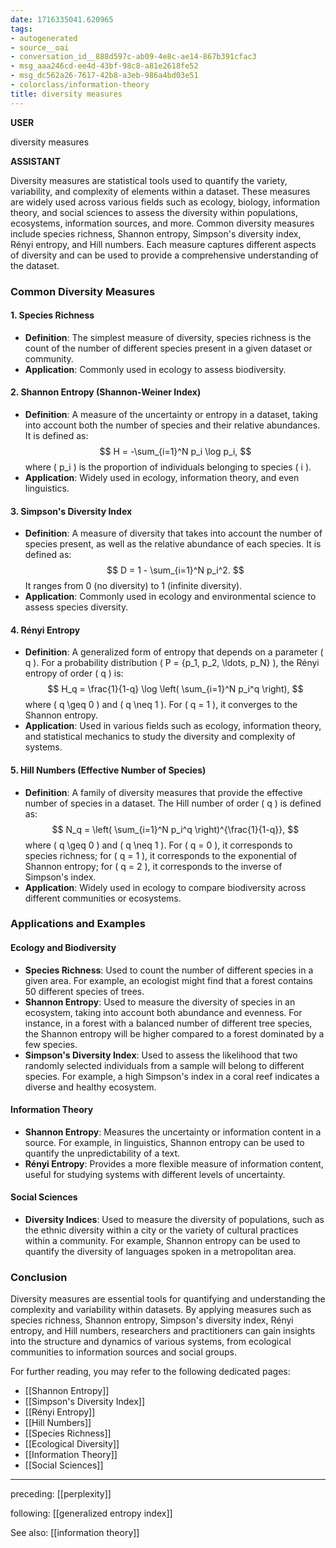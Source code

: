 ```yaml
---
date: 1716335041.620965
tags:
- autogenerated
- source__oai
- conversation_id__888d597c-ab09-4e8c-ae14-867b391cfac3
- msg_aaa246cd-ee4d-43bf-98c8-a81e2618fe52
- msg_dc562a26-7617-42b8-a3eb-986a4bd03e51
- colorclass/information-theory
title: diversity measures
---
```


**USER**

diversity measures


**ASSISTANT**

Diversity measures are statistical tools used to quantify the variety, variability, and complexity of elements within a dataset. These measures are widely used across various fields such as ecology, biology, information theory, and social sciences to assess the diversity within populations, ecosystems, information sources, and more. Common diversity measures include species richness, Shannon entropy, Simpson's diversity index, Rényi entropy, and Hill numbers. Each measure captures different aspects of diversity and can be used to provide a comprehensive understanding of the dataset.

### Common Diversity Measures

#### 1. Species Richness
- **Definition**: The simplest measure of diversity, species richness is the count of the number of different species present in a given dataset or community.
- **Application**: Commonly used in ecology to assess biodiversity.

#### 2. Shannon Entropy (Shannon-Weiner Index)
- **Definition**: A measure of the uncertainty or entropy in a dataset, taking into account both the number of species and their relative abundances. It is defined as:
  $$
  H = -\sum_{i=1}^N p_i \log p_i,
  $$
  where \( p_i \) is the proportion of individuals belonging to species \( i \).
- **Application**: Widely used in ecology, information theory, and even linguistics.

#### 3. Simpson's Diversity Index
- **Definition**: A measure of diversity that takes into account the number of species present, as well as the relative abundance of each species. It is defined as:
  $$
  D = 1 - \sum_{i=1}^N p_i^2.
  $$
  It ranges from 0 (no diversity) to 1 (infinite diversity).
- **Application**: Commonly used in ecology and environmental science to assess species diversity.

#### 4. Rényi Entropy
- **Definition**: A generalized form of entropy that depends on a parameter \( q \). For a probability distribution \( P = \{p_1, p_2, \ldots, p_N\} \), the Rényi entropy of order \( q \) is:
  $$
  H_q = \frac{1}{1-q} \log \left( \sum_{i=1}^N p_i^q \right),
  $$
  where \( q \geq 0 \) and \( q \neq 1 \). For \( q = 1 \), it converges to the Shannon entropy.
- **Application**: Used in various fields such as ecology, information theory, and statistical mechanics to study the diversity and complexity of systems.

#### 5. Hill Numbers (Effective Number of Species)
- **Definition**: A family of diversity measures that provide the effective number of species in a dataset. The Hill number of order \( q \) is defined as:
  $$
  N_q = \left( \sum_{i=1}^N p_i^q \right)^{\frac{1}{1-q}},
  $$
  where \( q \geq 0 \) and \( q \neq 1 \). For \( q = 0 \), it corresponds to species richness; for \( q = 1 \), it corresponds to the exponential of Shannon entropy; for \( q = 2 \), it corresponds to the inverse of Simpson's index.
- **Application**: Widely used in ecology to compare biodiversity across different communities or ecosystems.

### Applications and Examples

#### Ecology and Biodiversity

- **Species Richness**: Used to count the number of different species in a given area. For example, an ecologist might find that a forest contains 50 different species of trees.
- **Shannon Entropy**: Used to measure the diversity of species in an ecosystem, taking into account both abundance and evenness. For instance, in a forest with a balanced number of different tree species, the Shannon entropy will be higher compared to a forest dominated by a few species.
- **Simpson's Diversity Index**: Used to assess the likelihood that two randomly selected individuals from a sample will belong to different species. For example, a high Simpson's index in a coral reef indicates a diverse and healthy ecosystem.

#### Information Theory

- **Shannon Entropy**: Measures the uncertainty or information content in a source. For example, in linguistics, Shannon entropy can be used to quantify the unpredictability of a text.
- **Rényi Entropy**: Provides a more flexible measure of information content, useful for studying systems with different levels of uncertainty.

#### Social Sciences

- **Diversity Indices**: Used to measure the diversity of populations, such as the ethnic diversity within a city or the variety of cultural practices within a community. For example, Shannon entropy can be used to quantify the diversity of languages spoken in a metropolitan area.

### Conclusion

Diversity measures are essential tools for quantifying and understanding the complexity and variability within datasets. By applying measures such as species richness, Shannon entropy, Simpson's diversity index, Rényi entropy, and Hill numbers, researchers and practitioners can gain insights into the structure and dynamics of various systems, from ecological communities to information sources and social groups.

For further reading, you may refer to the following dedicated pages:
- [[Shannon Entropy]]
- [[Simpson's Diversity Index]]
- [[Rényi Entropy]]
- [[Hill Numbers]]
- [[Species Richness]]
- [[Ecological Diversity]]
- [[Information Theory]]
- [[Social Sciences]]


---

preceding: [[perplexity]]  


following: [[generalized entropy index]]

See also: [[information theory]]